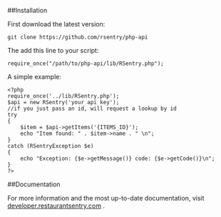 ##Installation

First download the latest version:

	git clone https://github.com/rsentry/php-api

The add this line to your script:
	
	require_once("/path/to/php-api/lib/RSentry.php");

A simple example:

	<?php
	require_once('../lib/RSentry.php');
	$api = new RSentry('your api key');
	//if you just pass an id, will request a lookup by id
	try
	{
		$item = $api->getItems('{ITEMS_ID}');
		echo "Item found: " . $item->name . " \n";
	}
	catch (RSentryException $e)
	{
		echo "Exception: {$e->getMessage()} code: {$e->getCode()}\n";
	}
	?>

##Documentation

For more information and the most up-to-date documentation, visit [developer.restaurantsentry.com](http://developer.restaurantsentry.com) .
